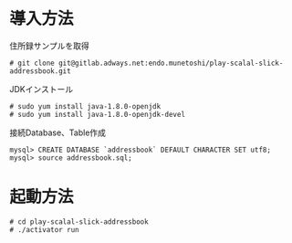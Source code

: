 # 導入方法
住所録サンプルを取得
```
# git clone git@gitlab.adways.net:endo.munetoshi/play-scalal-slick-addressbook.git
```
JDKインストール
```
# sudo yum install java-1.8.0-openjdk
# sudo yum install java-1.8.0-openjdk-devel
```
接続Database、Table作成
```
mysql> CREATE DATABASE `addressbook` DEFAULT CHARACTER SET utf8;
mysql> source addressbook.sql;
```

# 起動方法
```
# cd play-scalal-slick-addressbook
# ./activator run
```
